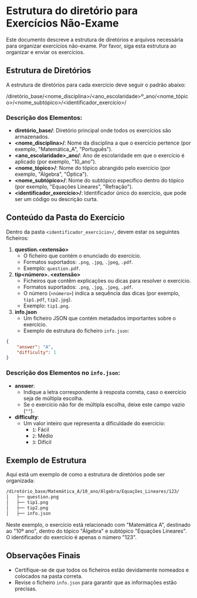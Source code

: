 # Estrutura do diretório para Exercícios Não-Exame

Este documento descreve a estrutura de diretórios e arquivos necessária para organizar exercícios não-exame. Por favor, siga esta estrutura ao organizar e enviar os exercícios.

## Estrutura de Diretórios

A estrutura de diretórios para cada exercício deve seguir o padrão abaixo:

<aside>

/diretório_base/<nome_disciplina>/<ano_escolaridade>º_ano/<nome_tópico>/<nome_subtópico>/<identificador_exercício>/

</aside>

### Descrição dos Elementos:

- **diretório_base/**: Diretório principal onde todos os exercícios são armazenados.
- **<nome_disciplina>/**: Nome da disciplina a que o exercício pertence (por exemplo, "Matemática_A", "Português").
- **<ano_escolaridade>_ano/**: Ano de escolaridade em que o exercício é aplicado (por exemplo, "10_ano").
- **<nome_tópico>/**: Nome do tópico abrangido pelo exercício (por exemplo, "Álgebra", "Óptica").
- **<nome_subtópico>/**: Nome do subtópico específico dentro do tópico (por exemplo, "Equações Lineares", "Refração").
- **<identificador_exercício>/**: Identificador único do exercício, que pode ser um código ou descrição curta.

## Conteúdo da Pasta do Exercício

Dentro da pasta `<identificador_exercício>/`, devem estar os seguintes ficheiros:

1. **question.<extensão>**
    - O ficheiro que contém o enunciado do exercício.
    - Formatos suportados: `.png`, `.jpg`, `.jpeg`, `.pdf`.
    - Exemplo: `question.pdf`.
2. **tip<número>. <extensão>**
    - Ficheiros que contêm explicações ou dicas para resolver o exercício.
    - Formatos suportados: `.png`, `.jpg`, `.jpeg`, `.pdf`.
    - O número (`<número>`) indica a sequência das dicas (por exemplo, `tip1.pdf`, `tip2.jpg`).
    - Exemplo: `tip1.png`.
3. **info.json**
    - Um ficheiro JSON que contém metadados importantes sobre o exercício.
    - Exemplo de estrutura do ficheiro `info.json`:

```json
{
	"answer": "A",
	"difficulty": 1
}

```

### Descrição dos Elementos no `info.json`:

- **answer**:
    - Indique a letra correspondente à resposta correta, caso o exercício seja de múltipla escolha.
    - Se o exercício não for de múltipla escolha, deixe este campo vazio (`""`).
- **difficulty**:
    - Um valor inteiro que representa a dificuldade do exercício:
        - `1`: Fácil
        - `2`: Médio
        - `3`: Difícil

## Exemplo de Estrutura

Aqui está um exemplo de como a estrutura de diretórios pode ser organizada:

```bash
/diretório_base/Matemática_A/10_ano/Álgebra/Equações_Lineares/123/
│   ├── question.png
│   ├── tip1.png
│   ├── tip2.png
│   ├── info.json
```

Neste exemplo, o exercício está relacionado com "Matemática A", destinado ao "10º ano", dentro do tópico "Álgebra" e subtópico "Equações Lineares". O identificador do exercício é apenas o número "123".

## Observações Finais

- Certifique-se de que todos os ficheiros estão devidamente nomeados e colocados na pasta correta.
- Revise o ficheiro `info.json` para garantir que as informações estão precisas.
